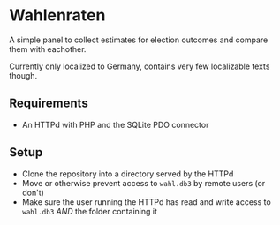 # Wahlenraten

A simple panel to collect estimates for election outcomes and compare them
with eachother.

Currently only localized to Germany, contains very few localizable texts though.

## Requirements

* An HTTPd with PHP and the SQLite PDO connector

## Setup

* Clone the repository into a directory served by the HTTPd
* Move or otherwise prevent access to `wahl.db3` by remote users (or don't)
* Make sure the user running the HTTPd has read and write access to `wahl.db3` *AND* the folder containing it
